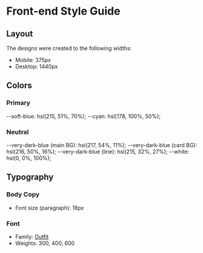 # Front-end Style Guide

## Layout

The designs were created to the following widths:

- Mobile: 375px
- Desktop: 1440px

## Colors

### Primary

--soft-blue: hsl(215, 51%, 70%);
--cyan: hsl(178, 100%, 50%);

### Neutral

--very-dark-blue (main BG): hsl(217, 54%, 11%);
--very-dark-blue (card BG): hsl(216, 50%, 16%);
--very-dark-blue (line): hsl(215, 32%, 27%);
--white: hsl(0, 0%, 100%);

## Typography

### Body Copy

- Font size (paragraph): 18px

### Font

- Family: [Outfit](https://fonts.google.com/specimen/Outfit)
- Weights: 300, 400, 600
